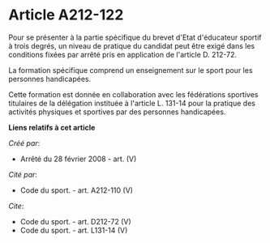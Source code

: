 # Article A212-122

Pour se présenter à la partie spécifique du brevet d'Etat d'éducateur sportif à trois degrés, un niveau de pratique du
candidat peut être exigé dans les conditions fixées par arrêté pris en application de l'article D. 212-72.

La formation spécifique comprend un enseignement sur le sport pour les personnes handicapées. 

Cette formation est donnée en collaboration avec les fédérations sportives titulaires de la délégation instituée à l'article
L. 131-14 pour la pratique des activités physiques et sportives par des personnes handicapées.

**Liens relatifs à cet article**

_Créé par_:

  - Arrêté du 28 février 2008 - art. (V)

_Cité par_:

  - Code du sport. - art. A212-110 (V)

_Cite_:

  - Code du sport. - art. D212-72 (V)
  - Code du sport. - art. L131-14 (V)

